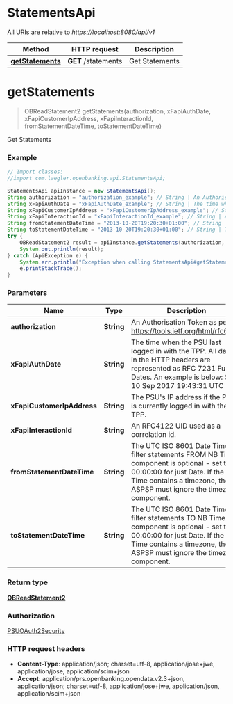 # StatementsApi

All URIs are relative to *https://localhost:8080/api/v1*

Method | HTTP request | Description
------------- | ------------- | -------------
[**getStatements**](StatementsApi.md#getStatements) | **GET** /statements | Get Statements


<a name="getStatements"></a>
# **getStatements**
> OBReadStatement2 getStatements(authorization, xFapiAuthDate, xFapiCustomerIpAddress, xFapiInteractionId, fromStatementDateTime, toStatementDateTime)

Get Statements

### Example
```java
// Import classes:
//import com.laegler.openbanking.api.StatementsApi;

StatementsApi apiInstance = new StatementsApi();
String authorization = "authorization_example"; // String | An Authorisation Token as per https://tools.ietf.org/html/rfc6750
String xFapiAuthDate = "xFapiAuthDate_example"; // String | The time when the PSU last logged in with the TPP.  All dates in the HTTP headers are represented as RFC 7231 Full Dates. An example is below:  Sun, 10 Sep 2017 19:43:31 UTC
String xFapiCustomerIpAddress = "xFapiCustomerIpAddress_example"; // String | The PSU's IP address if the PSU is currently logged in with the TPP.
String xFapiInteractionId = "xFapiInteractionId_example"; // String | An RFC4122 UID used as a correlation id.
String fromStatementDateTime = "2013-10-20T19:20:30+01:00"; // String | The UTC ISO 8601 Date Time to filter statements FROM NB Time component is optional - set to 00:00:00 for just Date. If the Date Time contains a timezone, the ASPSP must ignore the timezone component.
String toStatementDateTime = "2013-10-20T19:20:30+01:00"; // String | The UTC ISO 8601 Date Time to filter statements TO NB Time component is optional - set to 00:00:00 for just Date. If the Date Time contains a timezone, the ASPSP must ignore the timezone component.
try {
    OBReadStatement2 result = apiInstance.getStatements(authorization, xFapiAuthDate, xFapiCustomerIpAddress, xFapiInteractionId, fromStatementDateTime, toStatementDateTime);
    System.out.println(result);
} catch (ApiException e) {
    System.err.println("Exception when calling StatementsApi#getStatements");
    e.printStackTrace();
}
```

### Parameters

Name | Type | Description  | Notes
------------- | ------------- | ------------- | -------------
 **authorization** | **String**| An Authorisation Token as per https://tools.ietf.org/html/rfc6750 |
 **xFapiAuthDate** | **String**| The time when the PSU last logged in with the TPP.  All dates in the HTTP headers are represented as RFC 7231 Full Dates. An example is below:  Sun, 10 Sep 2017 19:43:31 UTC | [optional]
 **xFapiCustomerIpAddress** | **String**| The PSU&#39;s IP address if the PSU is currently logged in with the TPP. | [optional]
 **xFapiInteractionId** | **String**| An RFC4122 UID used as a correlation id. | [optional]
 **fromStatementDateTime** | **String**| The UTC ISO 8601 Date Time to filter statements FROM NB Time component is optional - set to 00:00:00 for just Date. If the Date Time contains a timezone, the ASPSP must ignore the timezone component. | [optional]
 **toStatementDateTime** | **String**| The UTC ISO 8601 Date Time to filter statements TO NB Time component is optional - set to 00:00:00 for just Date. If the Date Time contains a timezone, the ASPSP must ignore the timezone component. | [optional]

### Return type

[**OBReadStatement2**](OBReadStatement2.md)

### Authorization

[PSUOAuth2Security](../README.md#PSUOAuth2Security)

### HTTP request headers

 - **Content-Type**: application/json; charset=utf-8, application/jose+jwe, application/jose, application/scim+json
 - **Accept**: application/prs.openbanking.opendata.v2.3+json, application/json; charset=utf-8, application/jose+jwe, application/json, application/scim+json

